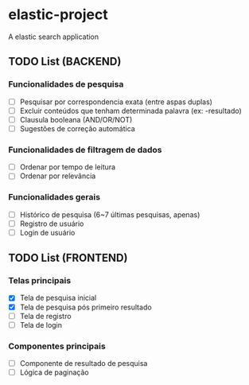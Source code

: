 # elastic-project
A elastic search application


## TODO List (BACKEND)

### Funcionalidades de pesquisa 
- [ ] Pesquisar por correspondencia exata (entre aspas duplas)
- [ ] Excluir conteúdos que tenham determinada palavra (ex: -resultado)
- [ ] Clausula booleana (AND/OR/NOT)
- [ ] Sugestões de correção automática

### Funcionalidades de filtragem de dados
- [ ] Ordenar por tempo de leitura
- [ ] Ordenar por relevância

### Funcionalidades gerais
- [ ] Histórico de pesquisa (6~7 últimas pesquisas, apenas)
- [ ] Registro de usuário
- [ ] Login de usuário

## TODO List (FRONTEND)

### Telas principais
- [x] Tela de pesquisa inicial
- [x] Tela de pesquisa pós primeiro resultado
- [ ] Tela de registro
- [ ] Tela de login

### Componentes principais
- [ ] Componente de resultado de pesquisa
- [ ] Lógica de paginação